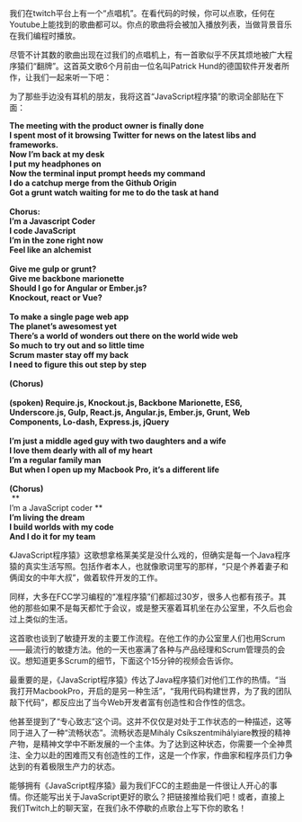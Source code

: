 我们在twitch平台上有一个“点唱机”。在看代码的时候，你可以点歌，任何在Youtube上能找到的歌曲都可以。你点的歌曲将会被加入播放列表，当做背景音乐在我们编程时播放。

尽管不计其数的歌曲出现在过我们的点唱机上，有一首歌似乎不厌其烦地被广大程序猿们“翻牌”。这首英文歌6个月前由一位名叫Patrick
Hund的德国软件开发者所作，让我们一起来听一下吧：

为了那些手边没有耳机的朋友，我将这首“JavaScript程序猿”的歌词全部贴在下面：

<span id="OLE_LINK1" class="anchor"></span>**The meeting with the
product owner is finally done**\
**I spent most of it browsing Twitter for news on the latest libs and
frameworks.**\
**Now I’m back at my desk**\
**I put my headphones on**\
**Now the terminal input prompt heeds my command**\
**I do a catchup merge from the Github Origin**\
**Got a grunt watch waiting for me to do the task at hand**\
 **\
Chorus:**\
**I’m a Javascript Coder**\
**I code JavaScript**\
**I’m in the zone right now**\
**Feel like an alchemist**\
 **\
Give me gulp or grunt?**\
**Give me backbone marionette**\
**Should I go for Angular or Ember.js?**\
**Knockout, react or Vue?**\
 **\
To make a single page web app**\
**The planet’s awesomest yet**\
**There’s a world of wonders out there on the world wide web**\
**So much to try out and so little time**\
**Scrum master stay off my back**\
**I need to figure this out step by step**\
 **\
(Chorus)**\
 **\
(spoken) Require.js, Knockout.js, Backbone Marionette, ES6,
Underscore.js, Gulp, React.js, Angular.js, Ember.js, Grunt, Web
Components, Lo-dash, Express.js, jQuery**\
 **\
I’m just a middle aged guy with two daughters and a wife**\
**I love them dearly with all of my heart**\
**I’m a regular family man**\
**But when I open up my Macbook Pro, it’s a different life**\
**\
(Chorus)**\
 **\
I’m a JavaScript coder **\
**I’m living the dream**\
**I build worlds with my code**\
**And I do it for my team**

《JavaScript程序猿》这歌想拿格莱美奖是没什么戏的，但确实是每一个Java程序猿的真实生活写照。包括作者本人，也就像歌词里写的那样，“只是个养着妻子和俩闺女的中年大叔”，做着软件开发的工作。

同样，大多在FCC学习编程的“准程序猿”们都超过30岁，很多人也都有孩子。其他的那些如果不是每天都忙于会议，或是整天塞着耳机坐在办公室里，不久后也会过上类似的生活。

这首歌也谈到了敏捷开发的主要工作流程。在他工作的办公室里人们也用Scrum——最流行的敏捷方法。他的一天也塞满了各种与产品经理和Scrum管理员的会议。想知道更多Scrum的细节，下面这个15分钟的视频会告诉你。

最重要的是，《JavaScript程序猿》传达了Java程序猿们对他们工作的热情。“当我打开MacbookPro，开启的是另一种生活”，“我用代码构建世界，为了我的团队敲下代码”，都反应出了当今Web开发者富有创造性和合作性的信念。

他甚至提到了“专心致志”这个词。这并不仅仅是对处于工作状态的一种描述，这等同于进入了一种“流畅状态”。流畅状态是Mihály
Csíkszentmihályiare教授的精神产物，是精神文学中不断发展的一个主体。为了达到这种状态，你需要一个全神贯注、全力以赴的困难而又有创造性的工作，这是一个作家，作曲家和程序员们力争达到的有着极限生产力的状态。

能够拥有《JavaScript程序猿》最为我们FCC的主题曲是一件很让人开心的事情。你还能写出关于JavaScript更好的歌么？把链接推给我们吧！或者，直接上我们Twitch上的聊天室，在我们永不停歇的点歌台上写下你的歌名！
